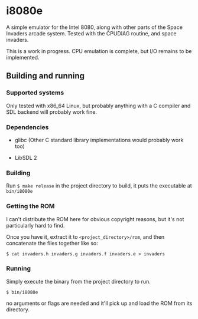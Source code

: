 # i8080e

A simple emulator for the Intel 8080, along with other parts of the Space Invaders arcade system. Tested with the CPUDIAG routine, and space invaders.

This is a work in progress. CPU emulation is complete, but I/O remains to be implemented.

## Building and running

### Supported systems

Only tested with x86_64 Linux, but probably anything with a C compiler and SDL backend will probably work fine.

### Dependencies

- glibc (Other C standard library implementations would probably work too) <version>

- LibSDL 2 <version>

### Building

Run `$ make release` in the project directory to build, it puts the executable at `bin/i8080e`

### Getting the ROM

I can't distribute the ROM here for obvious copyright reasons, but it's not particularly hard to find.

Once you have it, extract it to `<project_directory>/rom`, and then concatenate the files together like so:

`$ cat invaders.h invaders.g invaders.f invaders.e > invaders`

### Running

Simply execute the binary from the project directory to run.

`$ bin/i8080e`

no arguments or flags are needed and it'll pick up and load the ROM from its directory.
